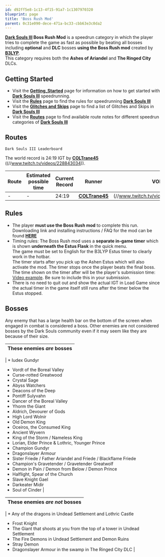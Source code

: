 ```yaml
---
id: d92ff5e8-1c13-4f15-91a7-1c1307970320
blueprint: page
title: 'Boss Rush Mod'
parent: 0c31e090-dece-471a-bc33-cbb63e3c0da2
---
```

**[Dark Souls III](/darksouls3) Boss Rush Mod** is a speedrun category in which the player tries to complete the game as fast as possible by beating all bosses including **optional** and **DLC** bosses **using the Boss Rush mod** created by **[B3LYP](//reddit.com/user/PascalTheAnalyst)**.\
This category requires both the **Ashes of Ariandel** and **The Ringed City** DLCs.

## Getting Started

- Visit the **[Getting_Started](/darksouls3/getting-started)** page for information on how to get started with **[Dark Souls III](/darksouls3)** speedrunning.
- Visit the **[Rules](/darksouls3/rules)** page to find the rules for speedrunning **[Dark Souls III](/darksouls3)**
- Visit the **[Glitches and Skips](</Category:Glitch_(Dark_Souls_III)> 'Category:Glitch (Dark Souls III)')** page to find a list of Glitches and Skips in **[Dark Souls III](/darksouls3)**
- Visit the **[Routes](/darksouls3/routes)** page to find available route notes for different speedrun categories of **[Dark Souls III](/darksouls3)**

## Routes

`Dark Souls III Leaderboard`

The world record is 24:19 IGT by **[COLTrane45](//www.twitch.tv/coltrane45)** ((//www.twitch.tv/videos/228843034)).

| Route | Estimated possible time | Current Record | Runner                                       | VOD                                                                                                                |
| ----- | ----------------------- | -------------- | -------------------------------------------- | ------------------------------------------------------------------------------------------------------------------ |
| -     | -                       | 24:19          | **[COLTrane45](//www.twitch.tv/coltrane45)** | (//www.twitch.tv/videos/228843034) |

## Rules

- The player **must use the Boss Rush mod** to complete this run. Downloading link and installing instructions / FAQ for the mod can be found **[HERE](//reddit.com/r/darksouls3/comments/6r7cdw/ds3_boss_rush_mod_beta_release/)**
- Timing rules: The Boss Rush mod uses a **separate in-game timer** which is shown **underneath the Estus Flask** in the quick menu.\
  The game must be set to English for the B3LYP Estus timer to clearly work in the hotbar.\
  The timer starts after you pick up the Ashen Estus which will also activate the mod. The timer stops once the player beats the final boss.\
  The time shown on the timer after will be the player's submission time: [Video example](//www.youtube.com/watch?v=a8PAFXlzcwg). Be sure to include this in your submission.
- There is no need to quit out and show the actual IGT in Load Game since the actual timer in the game itself still runs after the timer below the Estus stopped.

## Bosses

Any enemy that has a large health bar on the bottom of the screen when engaged in combat is considered a boss. Other enemies are not considered bosses by the Dark Souls community even if it may seem like they are because of their size.

| These enemies **_are_** bosses |
| ------------------------------ |

| \* Iudex Gundyr

- Vordt of the Boreal Valley
- Curse-rotted Greatwood
- Crystal Sage
- Abyss Watchers
- Deacons of the Deep
- Pontiff Sulyvahn
- Dancer of the Boreal Valley
- Yhorm the Giant
- Aldrich, Devourer of Gods
- High Lord Wolnir
- Old Demon King
- Oceiros, the Consumed King
- Ancient Wyvern
- King of the Storm / Nameless King
- Lorian, Elder Prince & Lothric, Younger Prince
- Champion Gundyr
- Dragonslayer Armour
- Sister Friede / Father Ariandel and Friede / Blackflame Friede
- Champion's Gravetender / Gravetender Greatwolf
- Demon in Pain / Demon from Below / Demon Prince
- Halflight, Spear of the Church
- Slave Knight Gael
- Darkeater Midir
- Soul of Cinder |

| These enemies **_are not_** bosses |
| ---------------------------------- |

| \* Any of the dragons in Undead Settlement and Lothric Castle

- Frost Knight
- The Giant that shoots at you from the top of a tower in Undead Settlement
- The Fire Demons in Undead Settlement and Demon Ruins
- Stray Demon
- Dragonslayer Armour in the swamp in The Ringed City DLC |
